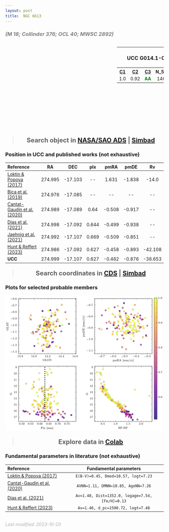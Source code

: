 ```yaml
---
layout: post
title:  NGC 6613
---
```

<h3><span style="color: #808080;"><i>(M 18; Collinder 376; OCL 40; MWSC 2892)</i></span></h3>
<div style="display: flex; justify-content: space-between;">
 <div style="text-align: center;">
 <!-- Left block -->
 <div id="aladin-lite-div" style="width:355px;height:250px;"></div>
 <script type="text/javascript" src="https://aladin.cds.unistra.fr/AladinLite/api/v3/latest/aladin.js" charset="utf-8"></script>
 <script type="text/javascript">
   let aladin;
   A.init.then(() => {
      aladin = A.aladin('#aladin-lite-div', {survey: "P/DSS2/color", fov:0.29, target: "274.999 -17.107"});
   });
 </script>
</div>
<!-- Left block -->

<table style="text-align: center; width:355px;height:250px;">
  <!-- Row 1 (title) -->
  <tr>
    <td colspan="5"><h3>UCC G014.1-01.0</h3></td>
  </tr>
  <!-- Row 2 -->
  <tr>
    <th><a href="https://ucc.ar/faq#what-are-the-c1-c2-and-c3-parameters" title="Photometric class">C1</a></th>
    <th><a href="https://ucc.ar/faq#what-are-the-c1-c2-and-c3-parameters" title="Density class">C2</a></th>
    <th><a href="https://ucc.ar/faq#what-are-the-c1-c2-and-c3-parameters" title="Combined class">C3</a></th>
    <th><div title="Stars with membership probability >50%">N_50</div></th>
    <th><div title="Radius that contains half the members [arcmin]">r_50</div></th>
  </tr>
  <!-- Row 3 -->
  <tr>
    <td>1.0</td>
    <td>0.92</td>
    <td><span style="color: green; font-weight: bold;">A</span><span style="color: green; font-weight: bold;">A</span></td>
    <td>146</td>
    <td>8.7</td>
  </tr>
</table>
</div>

> <p style="text-align:center; font-weight: bold; font-size:20px">Search object in <a href="https://ui.adsabs.harvard.edu/search/q=%20collection%3Aastronomy%20body%3A%22NGC%206613%22&sort=date%20desc%2C%20bibcode%20desc&p_=0" target="_blank">NASA/SAO ADS</a> | <a href="http://simbad.cds.unistra.fr/simbad/sim-id-refs?Ident=ngc6613" target="_blank">Simbad</a></p>


### Position in UCC and published works (not exhaustive)

| Reference    | RA    | DEC   | plx  | pmRA  | pmDE   |  Rv  |
| :---         | :---: | :---: | :---: | :---: | :---: | :---: |
|[Loktin & Popova (2017)](https://ui.adsabs.harvard.edu/abs/2017AstBu..72..257L/abstract) | 274.995 | -17.103 | -- | 1.631 | -1.838 | -14.0 |
|[Bica et al. (2019)](https://ui.adsabs.harvard.edu/abs/2019AJ....157...12B/abstract) | 274.976 | -17.085 | -- | -- | -- | -- |
|[Cantat-Gaudin et al. (2020)](https://ui.adsabs.harvard.edu/abs/2020A%26A...640A...1C) | 274.989 | -17.089 | 0.64 | -0.508 | -0.917 | -- |
|[Dias et al. (2021)](https://ui.adsabs.harvard.edu/abs/2021MNRAS.504..356D) | 274.998 | -17.092 | 0.644 | -0.499 | -0.938 | -- |
|[Jaehnig et al. (2021)](https://ui.adsabs.harvard.edu/abs/2021ApJ...923..129J/abstract) | 274.992 | -17.107 | 0.669 | -0.509 | -0.851 | -- |
|[Hunt & Reffert (2023)](https://ui.adsabs.harvard.edu/abs/2023arXiv230313424H/abstract) | 274.986 | -17.092 | 0.627 | -0.458 | -0.893 | -42.108 |
| **UCC** |274.999 | -17.107 | 0.627 | -0.482 | -0.876 | -38.653 |

> <p style="text-align:center; font-weight: bold; font-size:20px">Search coordinates in <a href="http://cdsportal.u-strasbg.fr/?target=274.999%20-17.107" target="_blank">CDS</a> | <a href="https://simbad.cds.unistra.fr/mobile/object_list.html?coord=274.999%20-17.107&output=json&radius=5&userEntry=ngc6613" target="_blank">Simbad</a></p>

### Plots for selected probable members

![CLUSTER](https://raw.githubusercontent.com/ucc23/Q1N/main/plots/ngc6613.webp)


> <p style="text-align:center; font-weight: bold; font-size:20px">Explore data in <a href="https://colab.research.google.com/github/UCC23/Q1N/blob/master/notebooks/ngc6613.ipynb" target="_blank">Colab</a></p>


### Fundamental parameters in literature (not exhaustive)

| Reference |  Fundamental parameters |
| :---         |     :---:      |
| [Loktin & Popova (2017)](https://ui.adsabs.harvard.edu/abs/2017AstBu..72..257L/abstract) | `E(B-V)=0.45, Dmod=10.57, logt=7.23` |
| [Cantat-Gaudin et al. (2020)](https://ui.adsabs.harvard.edu/abs/2020A%26A...640A...1C) | `AVNN=1.11, DMNN=10.85, AgeNN=7.26` |
| [Dias et al. (2021)](https://ui.adsabs.harvard.edu/abs/2021MNRAS.504..356D) | `Av=1.48, Dist=1352.0, logage=7.54, [Fe/H]=0.13` |
| [Hunt & Reffert (2023)](https://ui.adsabs.harvard.edu/abs/2023arXiv230313424H/abstract) | `Av=1.46, d_pc=1500.72, logt=7.48` |

<br>
<font color="b3b1b1"><i>Last modified: 2023-10-20</i></font>
